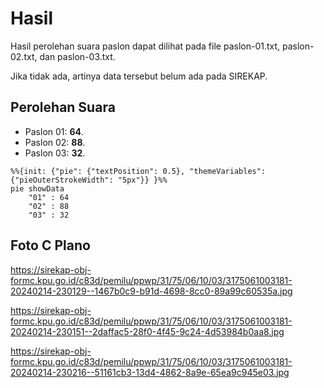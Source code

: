# Hasil

Hasil perolehan suara paslon dapat dilihat pada file paslon-01.txt, paslon-02.txt, dan paslon-03.txt.

Jika tidak ada, artinya data tersebut belum ada pada SIREKAP.

## Perolehan Suara

 * Paslon 01: **64**.
 * Paslon 02: **88**.
 * Paslon 03: **32**.

```mermaid
%%{init: {"pie": {"textPosition": 0.5}, "themeVariables": {"pieOuterStrokeWidth": "5px"}} }%%
pie showData
    "01" : 64
    "02" : 88
    "03" : 32
```
## Foto C Plano

https://sirekap-obj-formc.kpu.go.id/c83d/pemilu/ppwp/31/75/06/10/03/3175061003181-20240214-230129--1467b0c9-b91d-4698-8cc0-89a99c60535a.jpg

https://sirekap-obj-formc.kpu.go.id/c83d/pemilu/ppwp/31/75/06/10/03/3175061003181-20240214-230151--2daffac5-28f0-4f45-9c24-4d53984b0aa8.jpg

https://sirekap-obj-formc.kpu.go.id/c83d/pemilu/ppwp/31/75/06/10/03/3175061003181-20240214-230216--51161cb3-13d4-4862-8a9e-65ea9c945e03.jpg
